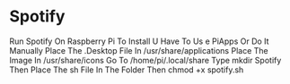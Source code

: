 # Spotify
Run Spotify On Raspberry Pi
To Install U Have To Us e PiApps Or Do It Manually 
Place The .Desktop File In /usr/share/applications Place The Image In /usr/share/icons
Go To /home/pi/.local/share Type mkdir Spotify Then Place The sh File In The Folder
Then chmod +x spotify.sh
